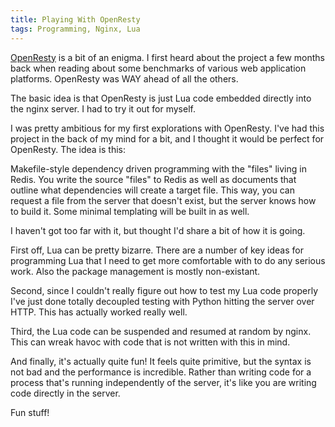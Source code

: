 ```yaml
---
title: Playing With OpenResty
tags: Programming, Nginx, Lua
---
```


[OpenResty](http://openresty.org/) is a bit of an enigma. I first heard about
the project a few months back when reading about some benchmarks of various
web application platforms. OpenResty was WAY ahead of all the others.

The basic idea is that OpenResty is just Lua code embedded directly into the
nginx server. I had to try it out for myself.

I was pretty ambitious for my first explorations with OpenResty. I've had
this project in the back of my mind for a bit, and I thought it would be
perfect for OpenResty. The idea is this:

Makefile-style dependency driven programming with the "files" living in
Redis. You write the source "files" to Redis as well as documents that outline
what dependencies will create a target file. This way, you can request a
file from the server that doesn't exist, but the server knows how to build it.
Some minimal templating will be built in as well.

I haven't got too far with it, but thought I'd share a bit of how it is going.

First off, Lua can be pretty bizarre. There are a number of key ideas for
programming Lua that I need to get more comfortable with to do any serious
work. Also the package management is mostly non-existant.

Second, since I couldn't really figure out how to test my Lua code properly
I've just done totally decoupled testing with Python hitting the server over
HTTP. This has actually worked really well.

Third, the Lua code can be suspended and resumed at random by nginx. This can
wreak havoc with code that is not written with this in mind.

And finally, it's actually quite fun! It feels quite primitive, but the syntax
is not bad and the performance is incredible. Rather than writing code for
a process that's running independently of the server, it's like you are writing
code directly in the server.

Fun stuff!
